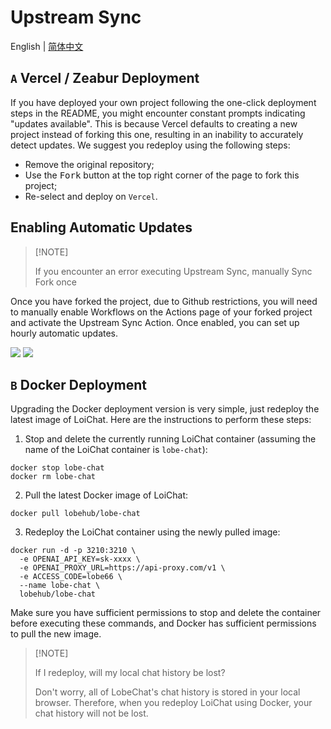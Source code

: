# Upstream Sync

English | [简体中文](https://github.com/lobehub/lobe-chat/wiki/Upstream-Sync.zh-CN)

## `A` Vercel / Zeabur Deployment

If you have deployed your own project following the one-click deployment steps in the README, you might encounter constant prompts indicating "updates available". This is because Vercel defaults to creating a new project instead of forking this one, resulting in an inability to accurately detect updates. We suggest you redeploy using the following steps:

- Remove the original repository;
- Use the <kbd>Fork</kbd> button at the top right corner of the page to fork this project;
- Re-select and deploy on `Vercel`.

## Enabling Automatic Updates

> \[!NOTE]
>
> If you encounter an error executing Upstream Sync, manually Sync Fork once

Once you have forked the project, due to Github restrictions, you will need to manually enable Workflows on the Actions page of your forked project and activate the Upstream Sync Action. Once enabled, you can set up hourly automatic updates.

![](https://github-production-user-asset-6210df.s3.amazonaws.com/17870709/266985117-4d48fe7b-0412-4667-8129-b25ebcf2c9de.png)
![](https://github-production-user-asset-6210df.s3.amazonaws.com/17870709/266985177-7677b4ce-c348-4145-9f60-829d448d5be6.png)

## `B` Docker Deployment

Upgrading the Docker deployment version is very simple, just redeploy the latest image of LoiChat. Here are the instructions to perform these steps:

1. Stop and delete the currently running LoiChat container (assuming the name of the LoiChat container is `lobe-chat`):

```fish
docker stop lobe-chat
docker rm lobe-chat
```

2. Pull the latest Docker image of LoiChat:

```fish
docker pull lobehub/lobe-chat
```

3. Redeploy the LoiChat container using the newly pulled image:

```fish
docker run -d -p 3210:3210 \
  -e OPENAI_API_KEY=sk-xxxx \
  -e OPENAI_PROXY_URL=https://api-proxy.com/v1 \
  -e ACCESS_CODE=lobe66 \
  --name lobe-chat \
  lobehub/lobe-chat
```

Make sure you have sufficient permissions to stop and delete the container before executing these commands, and Docker has sufficient permissions to pull the new image.

> \[!NOTE]
>
> If I redeploy, will my local chat history be lost?
>
> Don't worry, all of LobeChat's chat history is stored in your local browser. Therefore, when you redeploy LoiChat using Docker, your chat history will not be lost.
